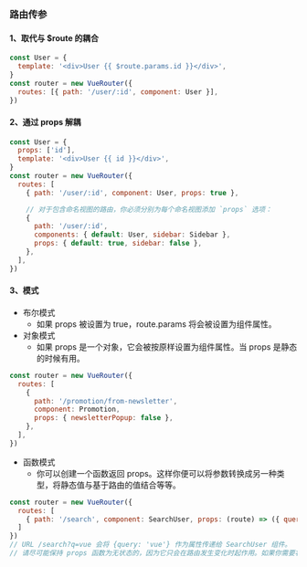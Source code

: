 ### 路由传参

#### 1、取代与 \$route 的耦合

```js
const User = {
  template: '<div>User {{ $route.params.id }}</div>',
}
const router = new VueRouter({
  routes: [{ path: '/user/:id', component: User }],
})
```

#### 2、通过 props 解耦

```js
const User = {
  props: ['id'],
  template: '<div>User {{ id }}</div>',
}
const router = new VueRouter({
  routes: [
    { path: '/user/:id', component: User, props: true },

    // 对于包含命名视图的路由，你必须分别为每个命名视图添加 `props` 选项：
    {
      path: '/user/:id',
      components: { default: User, sidebar: Sidebar },
      props: { default: true, sidebar: false },
    },
  ],
})
```

#### 3、模式

- 布尔模式
  - 如果 props 被设置为 true，route.params 将会被设置为组件属性。
- 对象模式
  - 如果 props 是一个对象，它会被按原样设置为组件属性。当 props 是静态的时候有用。

```js
const router = new VueRouter({
  routes: [
    {
      path: '/promotion/from-newsletter',
      component: Promotion,
      props: { newsletterPopup: false },
    },
  ],
})
```

- 函数模式
  - 你可以创建一个函数返回 props。这样你便可以将参数转换成另一种类型，将静态值与基于路由的值结合等等。

```js
const router = new VueRouter({
  routes: [
    { path: '/search', component: SearchUser, props: (route) => ({ query: route.query.q }) }
  ]
})
// URL /search?q=vue 会将 {query: 'vue'} 作为属性传递给 SearchUser 组件。
// 请尽可能保持 props 函数为无状态的，因为它只会在路由发生变化时起作用。如果你需要状态来定义 props，请使用包装组件，这样 Vue 才可以对状态变化做出反应。
```
